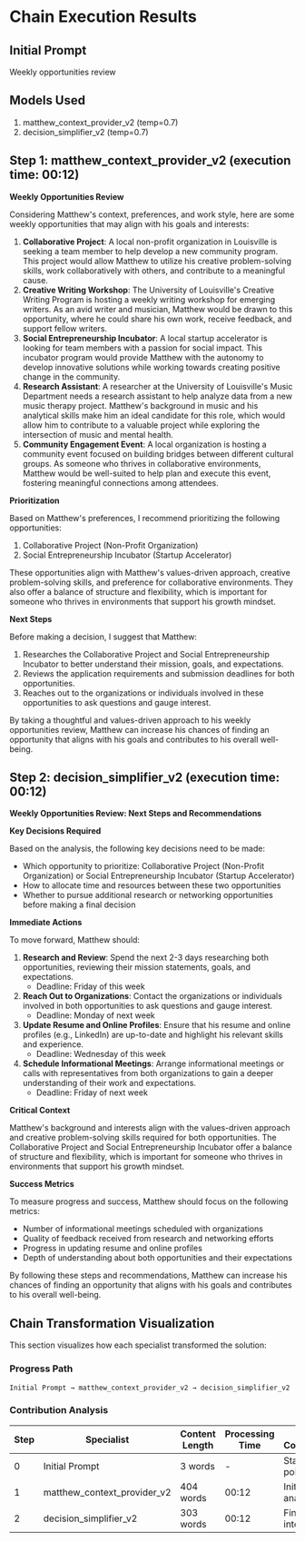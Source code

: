 # Chain Execution Results

## Initial Prompt

Weekly opportunities review

## Models Used

1. matthew_context_provider_v2 (temp=0.7)
2. decision_simplifier_v2 (temp=0.7)

## Step 1: matthew_context_provider_v2 (execution time: 00:12)

**Weekly Opportunities Review**

Considering Matthew's context, preferences, and work style, here are some weekly opportunities that may align with his goals and interests:

1. **Collaborative Project**: A local non-profit organization in Louisville is seeking a team member to help develop a new community program. This project would allow Matthew to utilize his creative problem-solving skills, work collaboratively with others, and contribute to a meaningful cause.
2. **Creative Writing Workshop**: The University of Louisville's Creative Writing Program is hosting a weekly writing workshop for emerging writers. As an avid writer and musician, Matthew would be drawn to this opportunity, where he could share his own work, receive feedback, and support fellow writers.
3. **Social Entrepreneurship Incubator**: A local startup accelerator is looking for team members with a passion for social impact. This incubator program would provide Matthew with the autonomy to develop innovative solutions while working towards creating positive change in the community.
4. **Research Assistant**: A researcher at the University of Louisville's Music Department needs a research assistant to help analyze data from a new music therapy project. Matthew's background in music and his analytical skills make him an ideal candidate for this role, which would allow him to contribute to a valuable project while exploring the intersection of music and mental health.
5. **Community Engagement Event**: A local organization is hosting a community event focused on building bridges between different cultural groups. As someone who thrives in collaborative environments, Matthew would be well-suited to help plan and execute this event, fostering meaningful connections among attendees.

**Prioritization**

Based on Matthew's preferences, I recommend prioritizing the following opportunities:

1. Collaborative Project (Non-Profit Organization)
2. Social Entrepreneurship Incubator (Startup Accelerator)

These opportunities align with Matthew's values-driven approach, creative problem-solving skills, and preference for collaborative environments. They also offer a balance of structure and flexibility, which is important for someone who thrives in environments that support his growth mindset.

**Next Steps**

Before making a decision, I suggest that Matthew:

1. Researches the Collaborative Project and Social Entrepreneurship Incubator to better understand their mission, goals, and expectations.
2. Reviews the application requirements and submission deadlines for both opportunities.
3. Reaches out to the organizations or individuals involved in these opportunities to ask questions and gauge interest.

By taking a thoughtful and values-driven approach to his weekly opportunities review, Matthew can increase his chances of finding an opportunity that aligns with his goals and contributes to his overall well-being.

## Step 2: decision_simplifier_v2 (execution time: 00:12)

**Weekly Opportunities Review: Next Steps and Recommendations**

**Key Decisions Required**

Based on the analysis, the following key decisions need to be made:

* Which opportunity to prioritize: Collaborative Project (Non-Profit Organization) or Social Entrepreneurship Incubator (Startup Accelerator)
* How to allocate time and resources between these two opportunities
* Whether to pursue additional research or networking opportunities before making a final decision

**Immediate Actions**

To move forward, Matthew should:

1. **Research and Review**: Spend the next 2-3 days researching both opportunities, reviewing their mission statements, goals, and expectations.
	* Deadline: Friday of this week
2. **Reach Out to Organizations**: Contact the organizations or individuals involved in both opportunities to ask questions and gauge interest.
	* Deadline: Monday of next week
3. **Update Resume and Online Profiles**: Ensure that his resume and online profiles (e.g., LinkedIn) are up-to-date and highlight his relevant skills and experience.
	* Deadline: Wednesday of this week
4. **Schedule Informational Meetings**: Arrange informational meetings or calls with representatives from both organizations to gain a deeper understanding of their work and expectations.
	* Deadline: Friday of next week

**Critical Context**

Matthew's background and interests align with the values-driven approach and creative problem-solving skills required for both opportunities. The Collaborative Project and Social Entrepreneurship Incubator offer a balance of structure and flexibility, which is important for someone who thrives in environments that support his growth mindset.

**Success Metrics**

To measure progress and success, Matthew should focus on the following metrics:

* Number of informational meetings scheduled with organizations
* Quality of feedback received from research and networking efforts
* Progress in updating resume and online profiles
* Depth of understanding about both opportunities and their expectations

By following these steps and recommendations, Matthew can increase his chances of finding an opportunity that aligns with his goals and contributes to his overall well-being.

## Chain Transformation Visualization

This section visualizes how each specialist transformed the solution:

### Progress Path

```
Initial Prompt → matthew_context_provider_v2 → decision_simplifier_v2
```

### Contribution Analysis

| Step | Specialist | Content Length | Processing Time | Key Contribution |
|------|------------|----------------|-----------------|------------------|
| 0 | Initial Prompt | 3 words | - | Starting point |
| 1 | matthew_context_provider_v2 | 404 words | 00:12 | Initial analysis |
| 2 | decision_simplifier_v2 | 303 words | 00:12 | Final integration |
